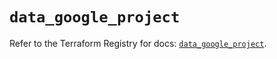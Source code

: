 # `data_google_project`

Refer to the Terraform Registry for docs: [`data_google_project`](https://registry.terraform.io/providers/hashicorp/google-beta/5.40.0/docs/data-sources/google_project).
